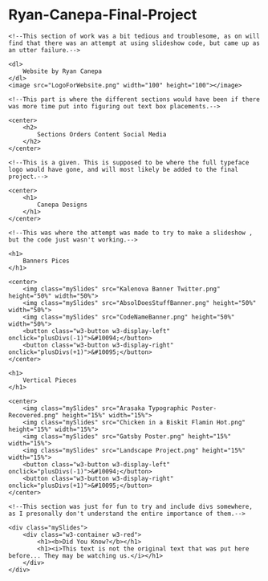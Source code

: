 # Ryan-Canepa-Final-Project
<!DOCTYPE html>

<!--The background uses a blurred version of my logo with the CSS that runs in the back, as well as the logo that sits in the top left being where that would be seen for an official webpage. For most of this project, there was a large amount of experimentation, but all in all, that ended up turning into something just a bit more simple than expected.-->

<html lang="en" xmlns="http://www.w3.org/1999/xhtml">

<head>
    <meta charset="utf-8" />
    <title>Canepa Designs</title>
    <link rel="stylesheet" href="colorsheet.css" type="text/css">
    <script src="https://kit.fontawesome.com/a076d05399.js" crossorigin="anonymous"></script>
</head>

<body>
    
    <!--This section of work was a bit tedious and troublesome, as on will find that there was an attempt at using slideshow code, but came up as an utter failure.-->
    
    <dl>
        Website by Ryan Canepa
    </dl>
    <image src="LogoForWebsite.png" width="100" height="100"></image>
    
    <!--This part is where the different sections would have been if there was more time put into figuring out text box placements.-->
    
    <center>
        <h2>
            Sections Orders Content Social Media
        </h2>
    </center>
    
    <!--This is a given. This is supposed to be where the full typeface logo would have gone, and will most likely be added to the final project.-->
    
    <center>
        <h1>
            Canepa Designs
        </h1>
    </center>

    <!--This was where the attempt was made to try to make a slideshow , but the code just wasn't working.-->

    <h1>
        Banners Pices
    </h1>

    <center>
        <img class="mySlides" src="Kalenova Banner Twitter.png" height="50%" width="50%">
        <img class="mySlides" src="AbsolDoesStuffBanner.png" height="50%" width="50%">
        <img class="mySlides" src="CodeNameBanner.png" height="50%" width="50%">
        <button class="w3-button w3-display-left" onclick="plusDivs(-1)">&#10094;</button>
        <button class="w3-button w3-display-right" onclick="plusDivs(+1)">&#10095;</button>
    </center>

    <h1>
        Vertical Pieces
    </h1>

    <center>
        <img class="mySlides" src="Arasaka Typographic Poster-Recovered.png" height="15%" width="15%">
        <img class="mySlides" src="Chicken in a Biskit Flamin Hot.png" height="15%" width="15%">
        <img class="mySlides" src="Gatsby Poster.png" height="15%" width="15%">
        <img class="mySlides" src="Landscape Project.png" height="15%" width="15%">
        <button class="w3-button w3-display-left" onclick="plusDivs(-1)">&#10094;</button>
        <button class="w3-button w3-display-right" onclick="plusDivs(+1)">&#10095;</button>
    </center>

    <!--This section was just for fun to try and include divs somewhere, as I presonally don't understand the entire importance of them.-->
   
    <div class="mySlides">
        <div class="w3-container w3-red">
            <h1><b>Did You Know?</b></h1>
            <h1><i>This text is not the original text that was put here before... They may be watching us.</i></h1>
        </div>
    </div>

</body>

</html>
